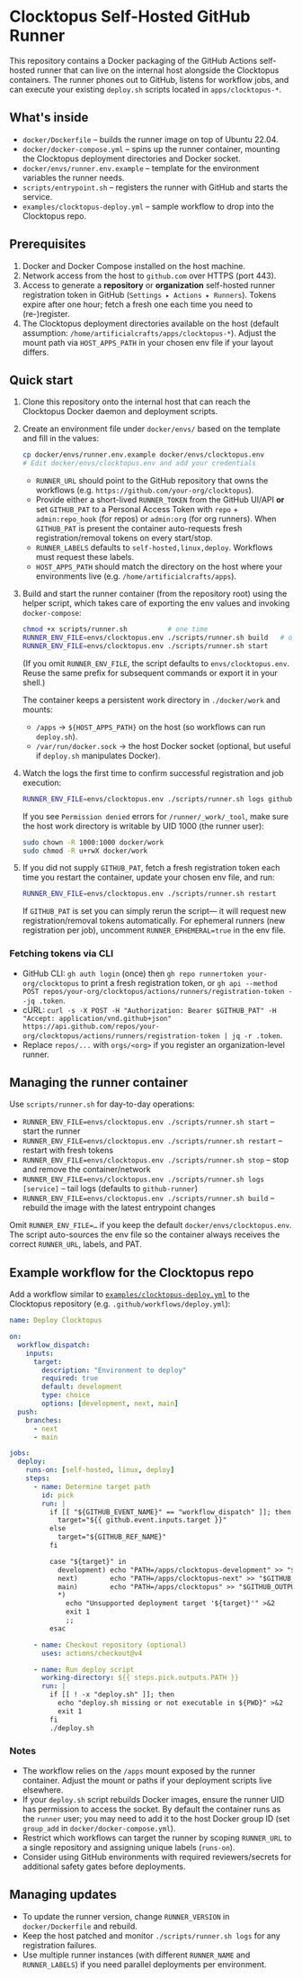 # Clocktopus Self-Hosted GitHub Runner

This repository contains a Docker packaging of the GitHub Actions self-hosted runner that can live on the internal host alongside the Clocktopus containers. The runner phones out to GitHub, listens for workflow jobs, and can execute your existing `deploy.sh` scripts located in `apps/clocktopus-*`.

## What's inside

- `docker/Dockerfile` – builds the runner image on top of Ubuntu 22.04.
- `docker/docker-compose.yml` – spins up the runner container, mounting the Clocktopus deployment directories and Docker socket.
- `docker/envs/runner.env.example` – template for the environment variables the runner needs.
- `scripts/entrypoint.sh` – registers the runner with GitHub and starts the service.
- `examples/clocktopus-deploy.yml` – sample workflow to drop into the Clocktopus repo.

## Prerequisites

1. Docker and Docker Compose installed on the host machine.
2. Network access from the host to `github.com` over HTTPS (port 443).
3. Access to generate a **repository** or **organization** self-hosted runner registration token in GitHub (`Settings ▸ Actions ▸ Runners`). Tokens expire after one hour; fetch a fresh one each time you need to (re-)register.
4. The Clocktopus deployment directories available on the host (default assumption: `/home/artificialcrafts/apps/clocktopus-*`). Adjust the mount path via `HOST_APPS_PATH` in your chosen env file if your layout differs.

## Quick start

1. Clone this repository onto the internal host that can reach the Clocktopus Docker daemon and deployment scripts.
2. Create an environment file under `docker/envs/` based on the template and fill in the values:

   ```bash
   cp docker/envs/runner.env.example docker/envs/clocktopus.env
   # Edit docker/envs/clocktopus.env and add your credentials
   ```

   - `RUNNER_URL` should point to the GitHub repository that owns the workflows (e.g. `https://github.com/your-org/clocktopus`).
   - Provide either a short-lived `RUNNER_TOKEN` from the GitHub UI/API **or** set `GITHUB_PAT` to a Personal Access Token with `repo` + `admin:repo_hook` (for repos) or `admin:org` (for org runners). When `GITHUB_PAT` is present the container auto-requests fresh registration/removal tokens on every start/stop.
   - `RUNNER_LABELS` defaults to `self-hosted,linux,deploy`. Workflows must request these labels.
   - `HOST_APPS_PATH` should match the directory on the host where your environments live (e.g. `/home/artificialcrafts/apps`).

3. Build and start the runner container (from the repository root) using the helper script, which takes care of exporting the env values and invoking `docker-compose`:

   ```bash
   chmod +x scripts/runner.sh          # one time
   RUNNER_ENV_FILE=envs/clocktopus.env ./scripts/runner.sh build   # optional, forces a rebuild
   RUNNER_ENV_FILE=envs/clocktopus.env ./scripts/runner.sh start
   ```

   (If you omit `RUNNER_ENV_FILE`, the script defaults to `envs/clocktopus.env`. Reuse the same prefix for subsequent commands or export it in your shell.)

   The container keeps a persistent work directory in `./docker/work` and mounts:

   - `/apps` → `${HOST_APPS_PATH}` on the host (so workflows can run `deploy.sh`).
   - `/var/run/docker.sock` → the host Docker socket (optional, but useful if `deploy.sh` manipulates Docker).

4. Watch the logs the first time to confirm successful registration and job execution:

   ```bash
   RUNNER_ENV_FILE=envs/clocktopus.env ./scripts/runner.sh logs github-runner
   ```

   If you see `Permission denied` errors for `/runner/_work/_tool`, make sure the host work directory is writable by UID 1000 (the runner user):

   ```bash
   sudo chown -R 1000:1000 docker/work
   sudo chmod -R u+rwX docker/work
   ```

5. If you did not supply `GITHUB_PAT`, fetch a fresh registration token each time you restart the container, update your chosen env file, and run:

   ```bash
   RUNNER_ENV_FILE=envs/clocktopus.env ./scripts/runner.sh restart
   ```

   If `GITHUB_PAT` is set you can simply rerun the script— it will request new registration/removal tokens automatically. For ephemeral runners (new registration per job), uncomment `RUNNER_EPHEMERAL=true` in the env file.

### Fetching tokens via CLI

- GitHub CLI: `gh auth login` (once) then `gh repo runnertoken your-org/clocktopus` to print a fresh registration token, or `gh api --method POST repos/your-org/clocktopus/actions/runners/registration-token --jq .token`.
- cURL: `curl -s -X POST -H "Authorization: Bearer $GITHUB_PAT" -H "Accept: application/vnd.github+json" https://api.github.com/repos/your-org/clocktopus/actions/runners/registration-token | jq -r .token`.
- Replace `repos/...` with `orgs/<org>` if you register an organization-level runner.

## Managing the runner container

Use `scripts/runner.sh` for day-to-day operations:

- `RUNNER_ENV_FILE=envs/clocktopus.env ./scripts/runner.sh start` – start the runner
- `RUNNER_ENV_FILE=envs/clocktopus.env ./scripts/runner.sh restart` – restart with fresh tokens
- `RUNNER_ENV_FILE=envs/clocktopus.env ./scripts/runner.sh stop` – stop and remove the container/network
- `RUNNER_ENV_FILE=envs/clocktopus.env ./scripts/runner.sh logs [service]` – tail logs (defaults to `github-runner`)
- `RUNNER_ENV_FILE=envs/clocktopus.env ./scripts/runner.sh build` – rebuild the image with the latest entrypoint changes

Omit `RUNNER_ENV_FILE=…` if you keep the default `docker/envs/clocktopus.env`. The script auto-sources the env file so the container always receives the correct `RUNNER_URL`, labels, and PAT.

## Example workflow for the Clocktopus repo

Add a workflow similar to [`examples/clocktopus-deploy.yml`](examples/clocktopus-deploy.yml) to the Clocktopus repository (e.g. `.github/workflows/deploy.yml`):

```yaml
name: Deploy Clocktopus

on:
  workflow_dispatch:
    inputs:
      target:
        description: "Environment to deploy"
        required: true
        default: development
        type: choice
        options: [development, next, main]
  push:
    branches:
      - next
      - main

jobs:
  deploy:
    runs-on: [self-hosted, linux, deploy]
    steps:
      - name: Determine target path
        id: pick
        run: |
          if [[ "${GITHUB_EVENT_NAME}" == "workflow_dispatch" ]]; then
            target="${{ github.event.inputs.target }}"
          else
            target="${GITHUB_REF_NAME}"
          fi

          case "${target}" in
            development) echo "PATH=/apps/clocktopus-development" >> "$GITHUB_OUTPUT" ;;
            next)        echo "PATH=/apps/clocktopus-next" >> "$GITHUB_OUTPUT" ;;
            main)        echo "PATH=/apps/clocktopus" >> "$GITHUB_OUTPUT" ;;
            *)
              echo "Unsupported deployment target '${target}'" >&2
              exit 1
              ;;
          esac

      - name: Checkout repository (optional)
        uses: actions/checkout@v4

      - name: Run deploy script
        working-directory: ${{ steps.pick.outputs.PATH }}
        run: |
          if [[ ! -x "deploy.sh" ]]; then
            echo "deploy.sh missing or not executable in ${PWD}" >&2
            exit 1
          fi
          ./deploy.sh
```

### Notes

- The workflow relies on the `/apps` mount exposed by the runner container. Adjust the mount or paths if your deployment scripts live elsewhere.
- If your `deploy.sh` script rebuilds Docker images, ensure the runner UID has permission to access the socket. By default the container runs as the `runner` user; you may need to add it to the host Docker group ID (set `group_add` in `docker/docker-compose.yml`).
- Restrict which workflows can target the runner by scoping `RUNNER_URL` to a single repository and assigning unique labels (`runs-on`).
- Consider using GitHub environments with required reviewers/secrets for additional safety gates before deployments.

## Managing updates

- To update the runner version, change `RUNNER_VERSION` in `docker/Dockerfile` and rebuild.
- Keep the host patched and monitor `./scripts/runner.sh logs` for any registration failures.
- Use multiple runner instances (with different `RUNNER_NAME` and `RUNNER_LABELS`) if you need parallel deployments per environment.
